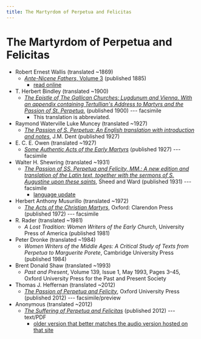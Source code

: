 ```yaml
---
title: The Martyrdom of Perpetua and Felicitas
---
```


# The Martyrdom of Perpetua and Felicitas

* Robert Ernest Wallis (translated ~1869)
  * [*Ante-Nicene Fathers*, Volume 3](anf.html) (published 1885)
    * [read online](https://ccel.org/ccel/schaff/anf03/anf03.vi.vi.html)
* T. Herbert Bindley (translated ~1900)
  * [*The Epistle of The Gallican Churches: Lugdunum and Vienna. With an appendix containing Tertullian's Address to Martyrs and the Passion of St. Perpetua.*](https://archive.org/details/epistleofgallica00tertuoft) (published 1900) --- facsimile
    * This translation is abbreviated.
* Raymond Waterville Luke Muncey (translated ~1927)
  * [*The Passion of S. Perpetua: An English translation with introduction and notes*](perpetua_muncey.html), J.M. Dent (published 1927)
* E. C. E. Owen (translated ~1927)
  * [*Some Authentic Acts of the Early Martyrs*](someauthenticactsoftheearlymartyrs.html) (published 1927) --- facsimile
* Walter H. Shewring (translated ~1931)
  * [*The Passion of SS. Perpetua and Felicity, MM.: A new edition and translation of the Latin text, together with the sermons of S. Augustine upon these saints*](https://archive.org/details/passionofssperpe00perp), Sheed and Ward (published 1931) --- facsimile
    * [language update](https://sourcebooks.fordham.edu/source/perpetua.asp)
* Herbert Anthony Musurillo (translated ~1972)
  * [*The Acts of the Christian Martyrs*](https://www.scribd.com/document/249295097/Musurillo-Acts-of-the-Christian-Martyrs), Oxford: Clarendon Press (published 1972) --- facsimile
* R. Rader (translated ~1981)
  * *A Lost Tradition: Women Writers of the Early Church*, University Press of America (published 1981)
* Peter Dronke (translated ~1984)
  * *Women Writers of the Middle Ages: A Critical Study of Texts from Perpetua to Marguerite Porete*, Cambridge University Press (published 1984)
* Brent Donald Shaw (translated ~1993)
  * *Past and Present*, Volume 139, Issue 1, May 1993, Pages 3–45, Oxford University Press for the Past and Present Society
* Thomas J. Heffernan (translated ~2012)
  * [*The Passion of Perpetua and Felicity*](https://books.google.com/books?id=9XA0xaGW1t8C), Oxford University Press (published 2012) --- facsimile/preview
* Anonymous (translated ~2012)
  * [*The Suffering of Perpetua and Felicitas*](http://www.biblicalaudio.com/perpetua.htm) (published 2012) --- text/PDF
    * [older version that better matches the audio version hosted on that site](perpetua_biblicalaudio_2016.pdf)

